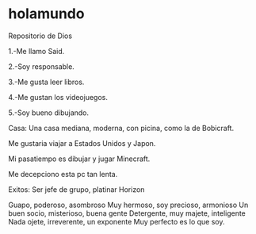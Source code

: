 # holamundo
Repositorio de Dios

1.-Me llamo Said.

2.-Soy responsable.

3.-Me gusta leer libros.

4.-Me gustan los videojuegos.

5.-Soy bueno dibujando.

Casa: Una casa mediana, moderna, con picina, como la de Bobicraft. 

Me gustaria viajar a Estados Unidos y Japon.

Mi pasatiempo es dibujar y jugar Minecraft.

Me decepciono esta pc tan lenta.

Exitos: Ser jefe de grupo, platinar Horizon 

Guapo, poderoso, asombroso
Muy hermoso, soy precioso, armonioso
Un buen socio, misterioso, buena gente
Detergente, muy majete, inteligente
Nada ojete, irreverente, un exponente
Muy perfecto es lo que soy.
